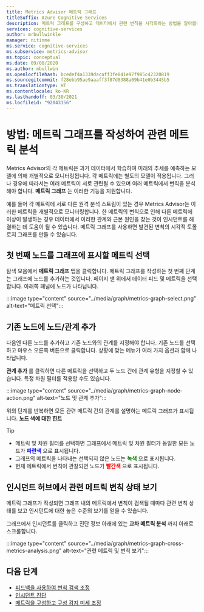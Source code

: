 ```yaml
---
title: Metrics Advisor 메트릭 그래프
titleSuffix: Azure Cognitive Services
description: 메트릭 그래프를 구성하고 데이터에서 관련 변칙을 시각화하는 방법을 알아봅니다.
services: cognitive-services
author: mrbullwinkle
manager: nitinme
ms.service: cognitive-services
ms.subservice: metrics-advisor
ms.topic: conceptual
ms.date: 09/08/2020
ms.author: mbullwin
ms.openlocfilehash: bcedef4a1339dacaff3fe841e97f985c42320819
ms.sourcegitcommit: f28ebb95ae9aaaff3f87d8388a09b41e0b3445b5
ms.translationtype: HT
ms.contentlocale: ko-KR
ms.lasthandoff: 03/30/2021
ms.locfileid: "92043156"
---
```

# <a name="how-to-build-a-metrics-graph-to-analyze-related-metrics"></a>방법: 메트릭 그래프를 작성하여 관련 메트릭 분석

Metrics Advisor의 각 메트릭은 과거 데이터에서 학습하여 미래의 추세를 예측하는 모델에 의해 개별적으로 모니터링됩니다. 각 메트릭에는 별도의 모델이 적용됩니다. 그러나 경우에 따라서는 여러 메트릭이 서로 관련될 수 있으며 여러 메트릭에서 변칙을 분석해야 합니다. **메트릭 그래프** 는 이러한 기능을 지원합니다. 

예를 들어 각 메트릭에 서로 다른 원격 분석 스트림이 있는 경우 Metrics Advisor는 이러한 메트릭을 개별적으로 모니터링합니다. 한 메트릭의 변칙으로 인해 다른 메트릭에 이상이 발생하는 경우 데이터에서 이러한 관계와 근본 원인을 찾는 것이 인시던트를 해결하는 데 도움이 될 수 있습니다. 메트릭 그래프를 사용하면 발견된 변칙의 시각적 토폴로지 그래프를 만들 수 있습니다. 

## <a name="select-a-metric-to-put-the-first-node-to-the-graph"></a>첫 번째 노드를 그래프에 표시할 메트릭 선택

탐색 모음에서 **메트릭 그래프** 탭을 클릭합니다. 메트릭 그래프를 작성하는 첫 번째 단계는 그래프에 노드를 추가하는 것입니다. 페이지 맨 위에서 데이터 피드 및 메트릭을 선택합니다. 아래쪽 패널에 노드가 나타납니다. 

:::image type="content" source="../media/graph/metrics-graph-select.png" alt-text="메트릭 선택":::

## <a name="add-a-noderelation-on-existing-node"></a>기존 노드에 노드/관계 추가

다음엔 다른 노드를 추가하고 기존 노드와의 관계를 지정해야 합니다. 기존 노드를 선택하고 마우스 오른쪽 버튼으로 클릭합니다. 상황에 맞는 메뉴가 여러 가지 옵션과 함께 나타납니다. 

**관계 추가** 를 클릭하면 다른 메트릭을 선택하고 두 노드 간에 관계 유형을 지정할 수 있습니다. 특정 차원 필터를 적용할 수도 있습니다. 

:::image type="content" source="../media/graph/metrics-graph-node-action.png" alt-text="노드 및 관계 추가":::

위의 단계를 반복하면 모든 관련 메트릭 간의 관계를 설명하는 메트릭 그래프가 표시됩니다.
**노드 색에 대한 힌트**
> [!TIP]
> - 메트릭 및 차원 필터를 선택하면 그래프에서 메트릭 및 차원 필터가 동일한 모든 노드가 **<font color=blue>파란색</font>** 으로 표시됩니다.
> - 그래프의 메트릭을 나타내는 선택되지 않은 노드는 **<font color=green>녹색</font>** 으로 표시됩니다.
> - 현재 메트릭에서 변칙이 관찰되면 노드가 **<font color=red>빨간색</font>** 으로 표시됩니다.

## <a name="view-related-metrics-anomaly-status-in-incident-hub"></a>인시던트 허브에서 관련 메트릭 변칙 상태 보기

메트릭 그래프가 작성되면 그래프 내의 메트릭에서 변칙이 검색될 때마다 관련 변칙 상태를 보고 인시던트에 대한 높은 수준의 보기를 얻을 수 있습니다. 

그래프에서 인시던트를 클릭하고 진단 정보 아래에 있는 **교차 메트릭 분석** 까지 아래로 스크롤합니다.

:::image type="content" source="../media/graph/metrics-graph-cross-metrics-analysis.png" alt-text="관련 메트릭 및 변칙 보기":::

## <a name="next-steps"></a>다음 단계

- [피드백을 사용하여 변칙 검색 조정](anomaly-feedback.md)
- [인시던트 진단](diagnose-incident.md)
- [메트릭을 구성하고 구성 감지 미세 조정](configure-metrics.md)
